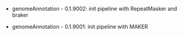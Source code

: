 * genomeAnnotation - 0.1.9002: init pipeline with RepeatMasker and braker

* genomeAnnotation - 0.1.9001: init pipeline with MAKER
